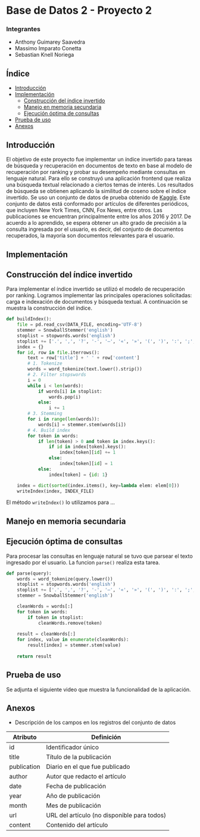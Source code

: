 # Base de Datos 2 - Proyecto 2
### Integrantes
- Anthony Guimarey Saavedra
- Massimo Imparato Conetta
- Sebastian Knell Noriega

## Índice
  - [Introducción](#introducción)
  - [Implementación](#implementación)
    - [Construcción del índice invertido](#construcción-del-índice-invertido)
    - [Manejo en memoria secundaria](#manejo-en-memoria-secundaria)
    - [Ejecución óptima de consultas](#ejecución-óptima-de-consultas)
  - [Prueba de uso](#prueba-de-uso)
  - [Anexos](#anexos)

## Introducción
El objetivo de este proyecto fue implementar un índice invertido para tareas de búsqueda y recuperación en documentos de texto en base al modelo de recuperación por ranking y probar su desempeño mediante consultas en lenguaje natural. Para ello se construyó una aplicación frontend que realiza una búsqueda textual relacionado a ciertos temas de interés. Los resultados de búsqueda se obtienen aplicando la similitud de coseno sobre el índice invertido. Se uso un conjunto de datos de prueba obtenido de [Kaggle](https://www.kaggle.com/datasets). Este conjunto de datos está conformado por artículos de diferentes periódicos, que incluyen New York Times, CNN, Fox News, entre otros. Las publicaciones se encuentran principalmente entre los años 2016 y 2017. De acuerdo a lo aprendido, se espera obtener un alto grado de precisión a la consulta ingresada por el usuario, es decir, del conjunto de documentos recuperados, la mayoría son documentos relevantes para el usuario.

## Implementación
## Construcción del índice invertido
Para implementar el índice invertido se utilizó el modelo de recuperación por ranking. Logramos implementar las principales operaciones solicitadas: carga e indexación de documentos y búsqueda textual. A continuación se muestra la construcción del índice.
```python
def buildIndex():
    file = pd.read_csv(DATA_FILE, encoding='UTF-8')
    stemmer = SnowballStemmer('english')
    stoplist = stopwords.words('english')
    stoplist += ['.', ',', '?', '-', '–', '«', '»', '(', ')', ':', ';', '#', '!', '$', '@', '%', '^', '*', '&', '*', '+', '']
    index = {}
    for id, row in file.iterrows():
        text = row['title'] + ' ' + row['content']
        # 1. Tokenize
        words = word_tokenize(text.lower().strip())
        # 2. Filter stopswords
        i = 0
        while i < len(words):
            if words[i] in stoplist:
                words.pop(i)
            else:
                i += 1
        # 3. Stemming
        for i in range(len(words)):
            words[i] = stemmer.stem(words[i])
        # 4. Build index
        for token in words:
            if len(token) > 0 and token in index.keys():
                if id in index[token].keys():
                    index[token][id] += 1
                else:
                    index[token][id] = 1
            else:
                index[token] = {id: 1}

    index = dict(sorted(index.items(), key=lambda elem: elem[0]))
    writeIndex(index, INDEX_FILE)
```

El método `writeIndex()` lo utilizamos para ...


## Manejo en memoria secundaria



## Ejecución óptima de consultas
Para procesar las consultas en lenguaje natural se tuvo que parsear el texto ingresado por el usuario. La funcion `parse()` realiza esta tarea. 
```python
def parse(query):
    words = word_tokenize(query.lower())
    stoplist = stopwords.words('english')
    stoplist += ['.', ',', '?', '-', '–', '«', '»', '(', ')', ':', ';', '#', '!', '$', '@', '%', '^', '*', '&', '*', '+', '']
    stemmer = SnowballStemmer('english')

    cleanWords = words[:]
    for token in words:
        if token in stoplist:
            cleanWords.remove(token)
    
    result = cleanWords[:]
    for index, value in enumerate(cleanWords):
        result[index] = stemmer.stem(value)
    
    return result
```

## Prueba de uso
Se adjunta el siguiente video que muestra la funcionalidad de la aplicación.


## Anexos
- Descripción de los campos en los registros del conjunto de datos

Atributo | Definición
------------ | -------------
id | Identificador único
title | Título de la publicación
publication | Diario en el que fue publicado
author | Autor que redacto el artículo
date | Fecha de publicación
year | Año de publicación
month | Mes de publicación
url | URL del artículo (no disponible para todos)
content | Contenido del artículo